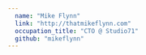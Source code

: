 ```yaml
---
  name: "Mike Flynn"
  link: "http://thatmikeflynn.com"
  occupation_title: "CTO @ Studio71"
  github: "mikeflynn"
---
```

